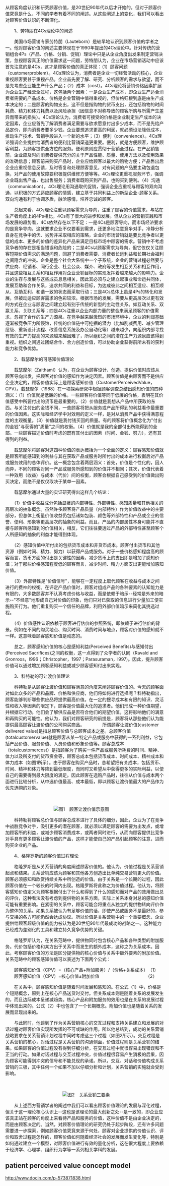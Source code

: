 从顾客角度认识和研究顾客价值，是20世纪90年代以后才开始的。但对于顾客价值究竟是什么，不同的学者有着不同的阐述。从这些阐述上的变化，我们可以看出对顾客价值认识的不断深化。 

　　1、劳特朋在4Cs理论中的阐述

　　美国市场营销专家劳特朋（Lauteborn）是较早地认识到顾客价值的学者之一。他对顾客价值的阐述主要体现在于1990年提出的4Cs理论中。针对传统的营销组合4Ps（产品、价格、分销、促销）理论中只是从企业角度出发来制定营销决策，忽视顾客真正的价值需求这一问题，劳特朋认为，企业在市场营销活动中应该首先注意的是4Cs，这才是顾客价值的真正体现：（1）顾客问题（customerproblem）。4Cs理论认为，消费者是企业一切经营活动的核心，企业重视顾客要甚于重视产品。企业首先要了解、研究、分析顾客的需求与欲望，而不是先考虑企业能生产什么产品；（2）成本（cost）。4Cs理论将营销价格因素扩展为企业生产经营全过程，这包括两个因素：一是企业生产成本，即企业生产适合消费者需要的产品成本，价格是企业营销中值得重视的，但价格归根到底是由生产成本决定的；二是顾客的购物支出，这不但是指购物的货币支出，还包括购物的时间耗费、精力和体力耗费以及风险承担（因信息不对称导致的顾客所购与所需产生差异而带来的损失）。4Cs理论认为，消费者可接受的价格是企业制定生产成本的决定因素，企业应首先了解消费者满足需要与欲求愿意付出多少成本，而不是先给产品定价，即向消费者要多少钱。企业要想追求更高的利润，就必须设法降低成本，推动生产技术、营销手段进入一个新的水平；（3）便利（convenience）。4Cs理论强调企业提供给消费者的便利比营销渠道更重要。便利，就是方便顾客，维护顾客利益，为顾客提供全方位的服务。便利原则应贯彻于营销全过程。在产品销售前，企业应及时向消费者提供充分的关于产品性能、质量、使用方法以及使用效果的准确信息；顾客前来购买产品时，企业应给顾客以最大的购物方便；产品售出后企业应重视信息反馈，及时答复和处理顾客意见，对有问题的产品要主动包退包换，对产品的使用故障要积极提供维修方便等等。4Cs理论更重视服务环节，强调企业既出售产品，也出售服务；消费者既购买到产品，也购买到便利。（4）沟通（communication）。4Cs理论用沟通取代促销，强调企业应重视与顾客的双向沟通，以积极的方式适应顾客的情感，建立基于共同利益上的新型企业-顾客关系。双向沟通有利于协调矛盾，融洽感情，培养忠诚的顾客。 

　　总起来看，4Cs理论注重以顾客需求为导向，注重了顾客的价值需求，与站在生产者角度上的4Ps相比，4Cs有了很大的进步和发展。但从企业的营销实践和市场发展的趋势看，4Cs依然存在以下不足：一是4Cs是顾客导向，而市场经济要求的是竞争导向，这就要求企业不仅要看到需求，还更多地注意竞争对手，冷静分析自身在竞争中的优、劣势并采取相应的策略，企业的市场营销就是要比竞争者以更低的成本、更多的价值的差异化产品来满足目标市场中顾客的需求。营销中不考虑竞争者的存在是相当错误和危险的；二是4Cs以顾客需求为导向，但它仅仅关注顾客短期价值需求的满足问题，回避了消费者需要、消费者长远利益和长期社会福利之间隐含的冲突。企业是整个社会大系统中一个子系统，企业的营销过程必然要与供应商、经销者、同行企业、社会公众、媒介、政府等发生相互关系和相互作用，并且这些相互关系和相互作用对企业营销目标的实现发挥着越来越大的影响力。企业的生存与发展与这些成员息息相关，因此其必须与之建立起事业和命运共同体，发展互助和合作关系，追求共同的利益和目标，为达成彼此之间相互适应、相互顺从、互助互利、和谐一致的状态而采取行动；三是4Cs总体上虽是4Ps的转化和发展，但被动适应顾客需求的色彩较浓。根据市场的发展，需要从更高层次以更有效的方式在企业与顾客之间建立起有别于传统的新型的主动性关系。如互动关系、双赢关系、关联关系等；四是4Cs注重以企业内部力量的整合来满足顾客的价值需求，忽视了合作的生产力源泉。在竞争越来越激烈的市场环境中，企业的利润基础逐渐被竞争压力所侵蚀，传统的价值链中可挖掘的潜力（比如削减费用、减少管理层级、重新设计流程、改善信息系统及办公自动化等）越来越少，向组织内部寻找有效的生产力提高的来源越来越困难了，所以组织之间的潜在生产力源泉应该得到重视。组织之间通过团结合作、合力创造价值，可以协助企业获得前所未有的获利能力和竞争优势。 

　　2、载瑟摩尔的可感知价值理论

　　载瑟摩尔（Zaithaml）认为，在企业为顾客设计、创造、提供价值时应该从顾客导向出发，把顾客对价值的感知作为决定因素。顾客价值是由顾客而不是供应企业决定的，顾客价值实际上是顾客感知价值（CustomerPerceivedValue，CPV）。载瑟摩尔（1988）在一项探索研究中根据顾客调查总结出感知价值的四种涵义：（1）价值就是低廉的价格。一些顾客将价值等同于低廉的价格，表明在其价值感受中所要付出的货币是最重要的。（2）价值就是我想从产品中所获取的东西。与关注付出的金钱不同，一些顾客将把从服务或产品所得到的利益看作最重要的价值因素。这实际和经济学中对效用的定义一样，是对从消费产品中获得满意程度的主观衡量。（3）价值就是我付钱买回的质量。有的顾客将价值概念化为"付出的金钱"与获得的"质量"之间的权衡。（4）价值就是我的全部付出所能得到的全部。一些顾客描述价值时考虑的既有其付出的因素（时间、金钱、努力），还有其得到的利益。

　　载瑟摩尔将顾客对这四种价值的表达概括为一个全面的定义：顾客感知价值就是顾客所能感知到的利益与其在获取产品或服务时所付出的成本进行权衡后对产品或服务效用的总体评价。这一概念包含着两层涵义：首先，价值是个性化的，因人而异，不同的顾客对同一产品或服务所感知到的价值并不相同；其次，价值代表着一种效用（收益）与成本（代价）间的权衡，顾客会根据自己感受到的价值做出购买决定，而绝不是仅仅取决于某单一因素。

　　载瑟摩尔通过大量的实证研究得出这样几个结论： 

　　（1）价值中收益成分包括显著的内部特性、外部特性、感知质量和其他相关的高层次的抽象概念。虽然许多顾客将产品质量（内部特性）作为价值收益中的主要部分，但总体上衡量价值收益仍包括诸如包装、颜色等外部特性和产品或企业的信誉、便利、形象等更高层次的抽象的利益。而且，产品的内部属性本身可能并不直接与顾客所感知到的价值相关，相反，它们往往要透过产品的外部特性甚至顾客个人所感知的抽象的利益才能得到体现。

　　（2）感知价值中所付出的包括货币成本和非货币成本。顾客付出货币和其他资源（例如时间、精力、努力）以获得产品或服务。对于一些价格感知程度高的顾客而言，货币方面的付出是关键性的因素，减少货币上的支出即是增加了感知价值；对于那些价格感知程度低的顾客而言，减少时间、精力方面支出更能增加感知价值。 

　　（3）外部特性是"价值信号"，能够在一定程度上取代顾客在收益与成本之间进行的费神的权衡。在评定产品价值时，顾客对组成产品的各种要素的认知能力是有限的，大多数顾客并不认真考虑价格与收益，而是依赖于暗示--经常是外来的暗示--"不经意"地形成自己对价值的印象，他们只对已获取的信息进行少量加工便实施购买行为。他们重复购买一个信任的品牌，利用外部价值暗示来简化其挑选过程。

　　（4）价值感性认识依赖于顾客进行估价的参照系统，即依赖于进行估价的背景。例如在不同的购买地点、购买时间、消费时间与地点，顾客对价值的感知就不一样。这意味着顾客感知价值是动态的。 

　　总之，顾客感知价值的核心是感知利益(Perceived Benefits)与感知付出(Perceived Sacrifices)之间的权衡，这一点得到了众学者的认同（Ravald and Gronroos，l996；Christopher，1997；Parasuraman，l997)。因此，提升顾客价值可以通过增加顾客感知利益或减少顾客感知付出来实现。

　　3、科特勒的可让渡价值理论 

　　科特勒是从顾客让渡价值和顾客满意的角度来阐述顾客价值的。今天的顾客面对如此众多的产品和品牌、价格和供应商，他们将如何进行选择呢？科特勒指出，顾客能够判断哪些供应品将提供最高价值。在一定的搜寻成本和有限的知识、灵活性和收入等因素的限定下，顾客是价值最大化的追求者。他们形成一种价值期望，并根据它行动。他们会了解供应品是否符合他们的期望价值，这将影响他们的满意和再购买的可能性。他认为，我们对顾客研究的前提是，顾客将从那些他们认为能提供最高顾客让渡价值的公司购买商品。　
　 
　　所谓顾客让渡价值(customer delivered value)是指总顾客价值与总顾客成本之差。总顾客价值(totalcustomervalue)就是顾客从某一特定产品或服务中获得的一系列利益，它包括产品价值、服务价值、人员价值和形象价值等。顾客总成本（totalcustomercost）是指顾客为了购买一件产品或服务所耗费的时间、精神、体力以及所支付的货币资金等，顾客总成本包括货币成本、时间成本、精神成本和体力成本（如图1所示）。由于顾客在购买产品时，总希望把有关成本，包括货币、时间、精神和体力等降到最低限度，而同时又希望从中获得更多的实际利益，以使自己的需要得到最大限度的满足。因此顾客在选购产品时，往往从价值与成本两个面进行比较分析，从中选价值最高、成本最低，即以顾客让渡价值最大的产品作为优先选购的对象。 

　　　　　 

　　　　　　　　　　　![图1　顾客让渡价值示意图](https://tc.sinaimg.cn/maxwidth.2048/tc.service.weibo.com/www_chinabuses_com/a3b3e261d7930bc9fd4d3eb1eea689a2.jpg)

　　科特勒将顾客总价值与顾客总成本进行了具体的细分，因此，企业为了在竞争中战胜竞争对手，吸引更多的潜在顾客，就必须以满足顾客的需要为出发点，或增加顾客所的利益，或减少顾客消费成本，或两者同时进行，从而向顾客提供比竞争对手具有更多顾客让渡价值的产品，这样才能使自己的产品引起顾客的注意，进而购买企业的产品。

　　4、格隆罗斯的顾客价值过程理论 

　　格隆罗斯是从关系营销的角度阐述顾客价值的。他认为，价值过程是关系营销起点和结果。关系营销应该为顾客和其他各方创造出比单纯交易营销更大的价值。顾客必须感知和欣赏持续关系中所创造的价值。由于关系是一个长期的过程，因此顾客价值在一个较长的时间内出现。格隆罗斯将此称之为价值过程。他认为，将顾客感知价值定义为顾客根据付出了什么和得到了什么的感知而对产品的效用做出总的评价，这种看法没有考虑到提供物的关系方面，实际上关系本身对总的感知价值可能有重要影响。在紧密的关系中，顾客可能会将重点从独立的提供物转向评价作为整体的关系。如果关系被认为有足够价值的话，即使产品或服务不是最好的，参与交换的各方可能仍然会达成协议。所以价值是关系营销中的一个重要概念，企业提供给顾客超级价值的能力被认为是20世纪90年代最成功的战略之一。这种能力已经成为差别化的工具和建立持久竞争优势的关键。 

　　格隆罗斯认为，在关系范畴中，提供物同时包含核心产品和各种类型的附加服务。代价包括价格和某方出于关系中而发生的额外成本，这称之为关系成本。因此，考察顾客价值的方法是区分提供物的核心价值与关系中额外要素的附加价值。关系范畴中的顾客感知价值可以表述为下面两个公式： 

　　顾客感知价值（CPV）=（核心产品+附加服务）/（价格+关系成本）　（1） 
　　顾客感知价值（CPV）=核心价值±附加价值　　　　　　　　　　　（2） 

　　在关系中，顾客感知价值是随着时间发展和感知的。在公式（1）中，价格是个短期概念，原则上在核心产品送货时交付。但关系成本则是随着关系的发展发生的，而且边际成本呈递减趋势。核心产品和附加服务的效用也是在关系的发展过程中体现出来的。公式（2）中也包含了一个长期概念。附加价值也是随着关系的发展而显现出来的。 

　　与此同时，他谈到了作为关系营销核心的交互过程和支持关系建立和发展的对话过程对顾客价值实现所发挥的不可或缺的作用。所以他总结到，成功的关系营销战略要求在关系营销计划过程中同时考虑这三个过程（如图2所示）。交互过程是关系营销的核心，对话过程是关系营销的沟通侧面，价值过程则是关系营销的结果。如果顾客的价值过程没有得到仔细分析，在交互过程中就很容易出现错误和不正当的行动。如果对话过程与交互过程冲突，价值过程很容易产生消极的后果，因为顾客可能得到冲突的信号和不能兑现的承诺。所以，交互、对话和价值构成关系营销的三极，其中任何一个如果不加以仔细分析和计划，关系营销的实施就会受到影响。 

　　　　　　　　　　　　 

　　　　　　　　　　　　　![图2　关系营销三要素](https://tc.sinaimg.cn/maxwidth.2048/tc.service.weibo.com/www_chinabuses_com/1ea574e327471cce90bf591e53c86634.jpg)

　　从上述西方营销学者的阐述中我们可以看出顾客价值理论的发展与深化过程，但关于这一理论核心认识上--这也是该理论的最大创新之处--是一致的，即企业应该真正站在顾客的角度上来看待产品和服务的价值，这种价值不是由企业决定的，而是由顾客决定的。当然，对顾客价值理论的研究仍处于起步阶段，还有许多问题需要进一步探索，例如顾客价值究竟来源于何处，顾客对企业提供的价值认识、评价和取舍过程是怎样的，顾客价值如何随着经济社会的发展而发生变化等，特别是如何通过建立一个模型，对顾客价值进行有效的量化分析，这在很大程度上要依赖于经济学、心理学、组织行为学等一系列相关学科的发展。


##  patient perceived value concept model

http://www.docin.com/p-573871838.html
